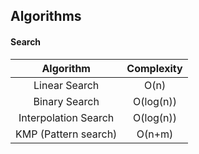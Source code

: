 ## Algorithms

#### Search
| Algorithm | Complexity |
|:---:|:---:|
| Linear Search | O(n) |
| Binary Search | O(log(n)) |
| Interpolation Search | O(log(n)) |
| KMP (Pattern search) | O(n+m) |